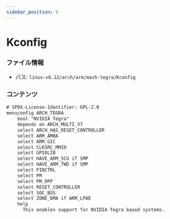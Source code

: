 ```yaml
---
sidebar_position: 9
---
```

# Kconfig

### ファイル情報

- パス: `linux-v6.12/arch/arm/mach-tegra/Kconfig`

### コンテンツ

```txt
# SPDX-License-Identifier: GPL-2.0
menuconfig ARCH_TEGRA
	bool "NVIDIA Tegra"
	depends on ARCH_MULTI_V7
	select ARCH_HAS_RESET_CONTROLLER
	select ARM_AMBA
	select ARM_GIC
	select CLKSRC_MMIO
	select GPIOLIB
	select HAVE_ARM_SCU if SMP
	select HAVE_ARM_TWD if SMP
	select PINCTRL
	select PM
	select PM_OPP
	select RESET_CONTROLLER
	select SOC_BUS
	select ZONE_DMA if ARM_LPAE
	help
	  This enables support for NVIDIA Tegra based systems.

```
